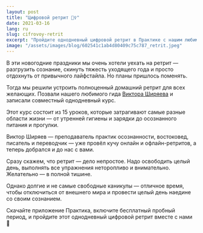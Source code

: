 ```yaml
---
layout: post
title: "Цифровой ретрит 🧘‍♀️"
date: 2021-03-16
lang: ru
slug: cifrovoy-retrit
excerpt: "Пройдите однодневный цифровой ретрит в Практике с нашим любимым гидом Виктором Ширяевым."
image: "/assets/images/blog/602541c1ab4d80409c75c787_retrit.jpeg"
---
```


В эти новогодние праздники мы очень хотели уехать на ретрит — разгрузить сознание, скинуть тяжесть уходящего года и просто отдохнуть от привычного лайфстайла. Но планы пришлось поменять.

Тогда мы решили устроить полноценный домашний ретрит для всех желающих. Позвали нашего любимого гида [Виктора Ширяева](https://www.instagram.com/ostropoler/) и записали совместный однодневный курс.

Этот курс состоит из 15 уроков, которые затрагивают самые разные области жизни — от утренней гигиены и зарядки до осознанного питания и прогулки.

Виктор Ширяев — преподаватель практик осознанности, востоковед, писатель и переводчик — уже провёл кучу онлайн и офлайн-ретритов, а теперь добрался и до нас с вами.

Сразу скажем, что ретрит — дело непростое. Надо освободить целый день, выполнять все упражнения неторопливо и внимательно. Желательно — в полной тишине.

Однако долгие и не самые свободные каникулы — отличное время, чтобы отключиться от внешнего мира и провести целый день наедине со своим сознанием.

Скачайте приложение Практика, включите бесплатный пробный период, и пройдите этот однодневный цифровой ретрит вместе с нами 🤗
